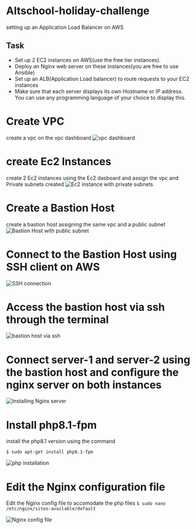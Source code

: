 # Altschool-holiday-challenge
setting up an Application Load Balancer on AWS

## Task
* Set up 2 EC2 instances on AWS(use the free tier instances).
* Deploy an Nginx web server on these instances(you are free to use Ansible)
* Set up an ALB(Application Load balancer) to route requests to your EC2 instances
* Make sure that each server displays its own Hostname or IP address. You can use any programming language of your choice to display this.

# Create VPC
create a vpc on the vpc dashboard
![vpc dashboard](https://user-images.githubusercontent.com/102290896/211640476-4ca2c57e-1300-4d71-ad40-c456efd874d0.jpeg)

# create Ec2 Instances 
create 2 Ec2 instances using the Ec2 dasboard and assign the vpc and Private subnets created
![Ec2 instance with private subnets](https://user-images.githubusercontent.com/102290896/211649698-71b9ec8a-e9c8-4afc-a7ea-da5dfe0a7d2e.jpeg)

# Create a Bastion Host
create a bastion host assigning the same vpc and a public subnet
![Bastion Host with public subnet](https://user-images.githubusercontent.com/102290896/211650841-6d58db64-3e34-4fb8-b089-59d5ffd708ce.jpeg)

# Connect to the Bastion Host using SSH client on AWS 
 ![SSH connection](https://user-images.githubusercontent.com/102290896/211656035-e269244a-dc82-4af0-b764-d5193107786f.jpeg)


# Access the bastion host via ssh through the terminal
![bastion host via ssh](https://user-images.githubusercontent.com/102290896/211657760-19ad7040-eef4-41c8-8576-896f1beb40d9.png)

# Connect server-1 and server-2 using the bastion host and configure the nginx server on both instances 
![Installing Nginx server](https://user-images.githubusercontent.com/102290896/211659239-3a63deec-a31f-4e1d-8c88-4fee92454585.png)

# Install php8.1-fpm 
install the php8.1 version using the command 

`$ sudo apt-get install php8.1-fpm `

![php installation](https://user-images.githubusercontent.com/102290896/211660529-53ad42fa-7096-438c-b172-b810c049a2d6.png)

# Edit the Nginx configuration file 

Edit the Nginx config file to accomodate the php files
`$ sudo nano /etc/nginx/sites-available/default`

![Nginx config file](https://user-images.githubusercontent.com/102290896/211662081-4e2d72fd-bdd1-4e01-8776-03e393012316.png)










